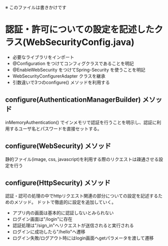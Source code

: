 ※ このファイルは書きかけです

# 認証・許可についての設定を記述したクラス(WebSecurityConfig.java)
- 必要なライブラリをインポート
- @Configuration をつけてコンフィグクラスであることを明記
- @EnableWebSecurity をつけてSpring-Security を使うことを明記
- WebSecurityConfigurerAdapter クラスを継承
- 引数違いで3つのconfigure() メソッドを利用する

## configure(AuthenticationManagerBuilder) メソッド
inMemoryAuthentication() でインメモリで認証を行うことを明示し、認証に利用するユーザ名とパスワードを直接セットする。

## configure(WebSecurity) メソッド
静的ファイル(image, css, javascript)を利用する際のリクエストは疎通させる設定を行う

## configure(HttpSecurity) メソッド
認証・認可の処理の中でhttpリクエスト関連の部分についての設定を記述するためのメソッド。
ドットで徹底的に設定を追加していく。

- アプリ内の画面は基本的に認証しないとみられない
- ログイン画面は"/login"に存在
- 認証処理は"/sign_in"へリクエストが送信されると実行される
- ログインに成功したら"/hello"へ遷移
- ログイン失敗/ログアウト時にはlogin画面へgetパラメータを渡して遷移

